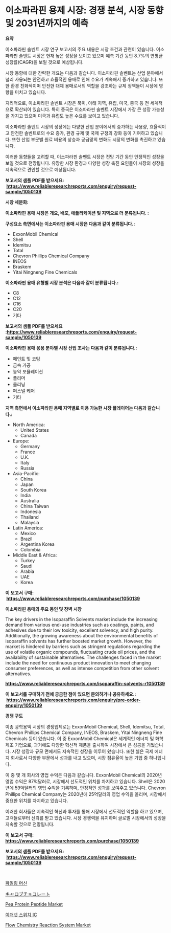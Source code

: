 <p><h1>이소파라핀 용제 시장: 경쟁 분석, 시장 동향 및 2031년까지의 예측</h1></p><p><strong>요약</strong></p>
<p><p>이소파라핀 솔벤트 시장 연구 보고서의 주요 내용은 시장 조건과 관련이 있습니다. 이소파라핀 솔벤트 시장은 현재 높은 성장을 보이고 있으며 예측 기간 동안 8.7%의 연평균 성장률(CAGR)을 보일 것으로 예상됩니다. </p><p>시장 동향에 대한 간략한 개요는 다음과 같습니다. 이소파라핀 솔벤트는 산업 분야에서 널리 사용되는 안전하고 효율적인 용매로 인해 수요가 계속해서 증가하고 있습니다. 또한 환경 친화적이며 안전한 대체 용매로서의 역할을 강조하는 규제 정책들이 시장에 영향을 미치고 있습니다. </p><p>지리적으로, 이소파라핀 솔벤트 시장은 북미, 아태 지역, 유럽, 미국, 중국 등 전 세계적으로 확산되어 있습니다. 특히 중국은 이소파라핀 솔벤트 시장에서 가장 큰 성장 가능성을 가지고 있으며 미국과 유럽도 높은 수요를 보이고 있습니다. </p><p>이소파라핀 솔벤트 시장의 성장에는 다양한 산업 분야에서의 증가하는 사용량, 효율적이고 안전한 솔벤트로의 수요 증가, 환경 규제 및 국제 규정의 강화 등이 기여하고 있습니다. 또한 산업 부문별 원료 비용의 상승과 공급망의 변화도 시장의 변화를 촉진하고 있습니다. </p><p>이러한 동향들을 고려할 때, 이소파라핀 솔벤트 시장은 전망 기간 동안 안정적인 성장을 보일 것으로 전망됩니다. 유망한 시장 환경과 다양한 성장 촉진 요인들이 시장의 성장을 지속적으로 견인할 것으로 예상됩니다.</p></p>
<p><strong>보고서의 샘플 PDF를 받으세요: &nbsp;<a href="https://www.reliableresearchreports.com/enquiry/request-sample/1050139">https://www.reliableresearchreports.com/enquiry/request-sample/1050139</a></strong></p>
<p><strong>시장 세분화:</strong></p>
<p><strong> 이소파라핀 용매 시장은 개요, 배포, 애플리케이션 및 지역으로 더 분류됩니다. :</strong></p>
<p><strong>구성요소 측면에서는 이소파라핀 용매 시장은 다음과 같이 분류됩니다.:</strong></p>
<p><ul><li>ExxonMobil Chemical</li><li>Shell</li><li>Idemitsu</li><li>Total</li><li>Chevron Phillips Chemical Company</li><li>INEOS</li><li>Braskem</li><li>Yitai Ningneng Fine Chemicals</li></ul></p>
<p><strong> 이소파라핀 용매 유형별 시장 분석은 다음과 같이 분류됩니다.:</strong></p>
<p><ul><li>C8</li><li>C12</li><li>C16</li><li>C20</li><li>기타</li></ul></p>
<p><strong>보고서의 샘플 PDF를 받으세요 :<a href="https://www.reliableresearchreports.com/enquiry/request-sample/1050139">https://www.reliableresearchreports.com/enquiry/request-sample/1050139</a></strong></p>
<p><strong> 이소파라핀 용매 응용 분야별 시장 산업 조사는 다음과 같이 분류됩니다.:</strong></p>
<p><ul><li>페인트 및 코팅</li><li>금속 가공</li><li>농약 포뮬레이션</li><li>폴리머</li><li>클리닝</li><li>퍼스널 케어</li><li>기타</li></ul></p>
<p><strong>지역 측면에서 이소파라핀 용매 지역별로 이용 가능한 시장 플레이어는 다음과 같습니다.:</strong></p>
<p><ul>
    <li>
        North America:
        <ul>
            <li>United States</li>
            <li>Canada</li>
        </ul>
    </li>
    <li>
        Europe:
        <ul>
            <li>Germany</li>
            <li>France</li>
            <li>U.K.</li>
            <li>Italy</li>
            <li>Russia</li>
        </ul>
    </li>
    <li>
        Asia-Pacific:
        <ul>
            <li>China</li>
            <li>Japan</li>
            <li>South Korea</li>
            <li>India</li>
            <li>Australia</li>
            <li>China Taiwan</li>
            <li>Indonesia</li>
            <li>Thailand</li>
            <li>Malaysia</li>
        </ul>
    </li>
    <li>
        Latin America:
        <ul>
            <li>Mexico</li>
            <li>Brazil</li>
            <li>Argentina Korea</li>
            <li>Colombia</li>
        </ul>
    </li>
    <li>
        Middle East & Africa:
        <ul>
            <li>Turkey</li>
            <li>Saudi</li>
            <li>Arabia</li>
            <li>UAE</li>
            <li>Korea</li>
        </ul>
    </li>
    </ul></p>
<p><strong>이 보고서 구매: &nbsp;<a href="https://www.reliableresearchreports.com/purchase/1050139">https://www.reliableresearchreports.com/purchase/1050139</a></strong></p>
<p><strong>이소파라핀 용매의 주요 동인 및 장벽 시장</strong></p>
<p><p>The key drivers in the Isoparaffin Solvents market include the increasing demand from various end-use industries such as coatings, paints, and adhesives due to their low toxicity, excellent solvency, and high purity. Additionally, the growing awareness about the environmental benefits of isoparaffin solvents has further boosted market growth. However, the market is hindered by barriers such as stringent regulations regarding the use of volatile organic compounds, fluctuating crude oil prices, and the availability of sustainable alternatives. The challenges faced in the market include the need for continuous product innovation to meet changing consumer preferences, as well as intense competition from other solvent alternatives.</p></p>
<p><strong><a href="https://www.reliableresearchreports.com/isoparaffin-solvents-r1050139">https://www.reliableresearchreports.com/isoparaffin-solvents-r1050139</a></strong></p>
<p><strong>이 보고서를 구매하기 전에 궁금한 점이 있으면 문의하거나 공유하세요.: &nbsp;<a href="https://www.reliableresearchreports.com/enquiry/pre-order-enquiry/1050139">https://www.reliableresearchreports.com/enquiry/pre-order-enquiry/1050139</a></strong></p>
<p><strong>경쟁 구도</strong></p>
<p><p>이종 광학용액 시장의 경쟁업체로는 ExxonMobil Chemical, Shell, Idemitsu, Total, Chevron Phillips Chemical Company, INEOS, Braskem, Yitai Ningneng Fine Chemicals 등이 있습니다. 이 중 ExxonMobil Chemical은 세계적인 에너지 및 화학 제조 기업으로, 과거에도 다양한 혁신적 제품을 출시하여 시장에서 큰 성공을 거뒀습니다. 시장 성장과 규모 면에서도 지속적인 성장을 이루어 왔습니다. 또한 셸은 국제 에너지 회사로서 다양한 부문에서 성과를 내고 있으며, 시장 점유율이 높은 기업 중 하나입니다.</p><p>이 중 몇 개 회사의 영업 수익은 다음과 같습니다. ExxonMobil Chemical의 2020년 영업 수익은 87억달러로, 시장에서 선도적인 위치를 차지하고 있습니다. Shell은 2020년에 59억달러의 영업 수익을 기록하며, 안정적인 성과를 보여주고 있습니다. Chevron Phillips Chemical Company는 2020년에 25억달러의 영업 수익을 올리며, 시장에서 중요한 위치를 차지하고 있습니다.</p><p>이러한 회사들은 지속적인 혁신과 투자를 통해 시장에서 선도적인 역할을 하고 있으며, 고객들로부터 신뢰를 받고 있습니다. 시장 경쟁력을 유지하며 글로벌 시장에서의 성장을 지속할 것으로 전망됩니다.</p></p>
<p><strong>이 보고서 구매: &nbsp; <a href="https://www.reliableresearchreports.com/purchase/1050139">https://www.reliableresearchreports.com/purchase/1050139</a></strong></p>
<p><strong>보고서의 샘플 PDF를 받으세요: &nbsp;<a href="https://www.reliableresearchreports.com/enquiry/request-sample/1050139">https://www.reliableresearchreports.com/enquiry/request-sample/1050139</a></strong><strong></strong></p>
<p>&nbsp;</p>
<p><p><a href="https://github.com/Penelolack456456/Market-Research-Report-List-1/blob/main/182803324903.md">파일링 머신</a></p><p><a href="https://github.com/ReganWisoky2023/Market-Research-Report-List-1/blob/main/158010125064.md">キャロブチョコレート</a></p><p><a href="https://issuu.com/reportprime-2/docs/pea-protein-peptide-market-size-2030.pptx">Pea Protein Peptide Market</a></p><p><a href="https://github.com/vsr06p4p49/Market-Research-Report-List-1/blob/main/997659924901.md">이더넷 스위치 IC</a></p><p><a href="https://github.com/provorikovar/Market-Research-Report-List-3/blob/main/flow-chemistry-reaction-system-market.md">Flow Chemistry Reaction System Market</a></p></p>